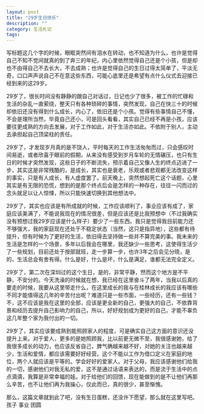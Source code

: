 ```yaml
---
layout: post
title: "29岁生日快乐"
description: ""
category: 生活札记
tags: 
---
```


写标题这几个字的时候，眼眶突然间有泪水在转动，也不知道为什么，也许是觉得自己不知不觉间就真的到了奔三的年纪，内心里依然觉得自己还是个小孩，但是却也不由得自己不去长大，不去成熟；也许是觉得自己的生日过得太简单了，平淡无奇，口口声声说自己不在意这些东西，可能心底里还是希望有点什么仪式去迎接已经到来的这29岁。

29岁了，很长时间没有静静的跟自己对话过，日记也少了很多，被工作的忙碌和生活的杂乱一直萦绕，整天只有各种琐碎的事情，突然发现，自己在快三十的时候却依旧还没有得到什么成长，内心了，依旧还是个小孩。觉得有些事情自己不懂，不会是理所当然，毕竟自己还小，可是回头看看，其实自己已经不再是小孩，应该要往更成熟的方向去发展，对于工作如此，对于生活亦如此。不依附于别人，主动去承担起自己顶梁柱的责任。

29岁了，才发现岁月真的是不饶人，平时每天的工作生活匆匆而过，只会感叹时间易逝，或者欣喜于眼前的假期，从来没有感受到岁月车轮的无情碾压，也只有生日的时候才突然发现，这些日子的不断流失，预示着自己又像人生的终点迈进了一步，其实这是非常残酷的，是成长，其实也是衰老，乐观或者悲观都无法改变这样的事实，只是有人成长，有人虚度罢了。前天晚上，突然想起死亡这个话题，心里其实是有无限的恐慌，想到的是那个终点后会是怎样的一种存在，往往一闪而过的念头就足以让人惊悚，所以只能快速切换到其他想法中。

29岁了，其实也应该是有所成就的时候，工作应该顺利了，事业应该有成了，家庭应该美满了，不能说我现在的情况很差，但是应该还是比我预想中（不过我确实没有预想过我29岁应该是什么样子）要少了一些东西。我只是觉得我目前能力还不够强大，我的家庭现在还处于不稳定状态（当然，这只是指异地），这些都有待提升，但有时候为了更好的生活，依旧得去坚持做一些并不算完美的事。我未来的生活是怎样的一个场景，多年以后我会在哪里，我还缺少一些思考，这使得生活少了一些规划，目前还处于按部就班，走一步算一步，也许3年之后会见分晓，是的，生活总会有舍有得。什么是好，什么是坏，什么是满足，谁都无法完全定义。

29岁了，第二次在深圳过的这个生日，是的，非常平静，然而这个地方是不平静，不安分的。今天洗澡的时候就在想，我已经在这里奋斗了两年，当我以后真的要走的时候，我要从这里带走什么，在这里成长的我与在桂林成长的我应该有哪些不同才能值得这几年的辛苦付出呢？难道只是一些市面，一些经历，还有一些钱？不，这不应该是我在这里的全部，应该是更全新的自己，更强大的自己，不依靠背景和经历去提升自己影响力的自己，所以，好好规划成为更好的自己，才能不辜负这几年整个家为我付出的一切。

29岁了，其实应该要成熟到能照顾家人的程度，可是确实自己这方面的意识还没提升上来。对于爱人，更多的是她照顾我，比以前更无微不至，我很感谢她，给了我很多成长的动力，也应该反省自己，脾气确越来越不好，对她的关注也越来越少，生活和爱情，都应该需要好好经营。这个不能以工作为借口定义在家庭的地位，两个人就应该是平等的。学会好好的爱家人。对于父母，我应该感谢他们给我的一切，感谢他们对我无私的爱，这不是通过话语来表达的，而是流于生活中的点点滴滴，我算是非常幸福的娃。对于给他们的回馈，现在能做到的是不让他们再那么辛苦，也不让他们再为我操心，仅此而已，真的很少，甚至惭愧。

那么，这篇文章就到此了吧，没有生日蛋糕，还没许下愿望，那么就在这里写吧。
孩子
事业
团圆
